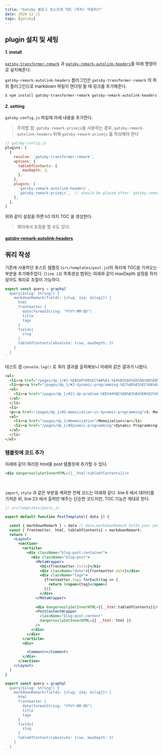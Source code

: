 ```yaml
---
title: "Gatsby 블로그 포스트에 TOC (목차) 적용하기"
date: 2020-12-11
tags: [gatsby]
---
```



## plugin 설치 및 세팅


#### 1. install

[`gatsby-transformer-remark`](https://www.gatsbyjs.com/plugins/gatsby-transformer-remark/) 과 [`gatsby-remark-autolink-headers`](https://www.gatsbyjs.com/plugins/gatsby-remark-autolink-headers/)를 아래 명령어로 설치해준다.

`gatsby-remark-autolink-headers` 플러그인은 `gatsby-transformer-remark` 의 하위 플러그인으로 markdown 파일이 렌더링 될 때 링크를 추가해준다.

```shell
$ npm install gatsby-transformer-remark gatsby-remark-autolink-headers
```


#### 2. setting

`gatsby-config.js` 파일에 아래 내용을 추가한다.

> 주의할 점: `gatsby-remark-prismjs`을 사용하는 경우, `gatsby-remark-autolink-headers` 뒤에 `gatsby-remark-prismjs` 를 작성해야 한다


```js
// gatsby-config.js
plugins: [
  {
    resolve: `gatsby-transformer-remark`,
    options: {
      tableOfContents: {
        maxDepth: 3,
      },
    },
    plugins: [
      `gatsby-remark-autolink-headers`,
      `gatsby-remark-prismjs`,  // should be placed after `gatsby-remark-autolink-headers`
    ],
  },
]
```
위와 같이 설정을 하면 h3 까지 TOC 을 생성한다.
> 쿼리에서 조정을 할 수도 있다.


#### [gatsby-remark-autolink-headers](https://www.gatsbyjs.com/plugins/gatsby-remark-autolink-headers/)




## 쿼리 작성


기존에 사용하던 포스트 템플릿 (`src/templates/post.js`)의 쿼리에 TOC을 가져오는 부분을 추가해주었다. (`line 13`)
목록생성 범위는 아래와 같이 maxDepth 설정을 하지 않아도 쿼리로 조절이 가능하다.


```js
export const query = graphql`
  query($slug: String!) {
    markdownRemark(fields: {slug: {eq: $slug}}) {
      html
      frontmatter {
        date(formatString: "YYYY-MM-DD")
        title
        tags
      }
      fields{
        slug
      }
      tableOfContents(absolute: true, maxDepth: 3)
    }
  }
`
```


테스트 겸 `console.log()` 로 쿼리 결과를 출력해보니 아래와 같은 결과가 나왔다. 

```html
<ul>
  <li><a href="/pages/dp_1/#1-%EB%8F%99%EC%A0%81-%EA%B3%84%ED%9A%8D%EB%B2%95-dp-dynamic-programming">1. 동적 계획법 (DP, Dynamic Programming)</a></li>
  <li><p><a href="/pages/dp_1/#2-dynamic-programming-%EC%A0%81%EC%9A%A9">2. Dynamic Programming 적용</a></p>
  <ul>
    <li><a href="/pages/dp_1/#21-dp-problem-%ED%94%BC%EB%B3%B4%EB%82%98%EC%B9%98-%EC%88%98%EC%97%B4">2.1. DP Problem: 피보나치 수열</a></li>
  </ul>
  </li>
  <li>
  <p><a href="/pages/dp_1/#3-memoization-vs-dynamic-programming">3. Memoization vs Dynamic Programming</a></p>
  <ul>
    <li><a href="/pages/dp_1/#memoization">Memoization</a></li>
    <li><a href="/pages/dp_1/#dynamic-programming">Dynamic Programming</a></li>
  </ul>
  </li>
</ul>
```


### 템플릿에 코드 추가


아래와 같이 쿼리된 html을 post 템플릿에 추가할 수 있다.

```html
<div dangerouslySetInnerHTML={{__html:tableOfContents}}/>
```

<br>

`import`, `style` 과 같은 부분을 제외한 전체 코드는 아래와 같다. 
line 6 에서 데이터를 가져온 뒤, line 23 에서 출력만 해주는 단순한 코드지만, TOC 기능은 제대로 한다. 


```jsx
// src/templates/posts.js

export default function PostTemplate({ data }) {

  const { markdownRemark } = data // data.markdownRemark holds your post data
  const { frontmatter, html, tableOfContents} = markdownRemark;
  return (
    <Layout>
      <section>
        <article>
          <div className="blog-post-container">
            <div className="blog-post">
              <MetaWrapper>
                <h1>{frontmatter.title}</h1>
                <div className="date">{frontmatter.date}</div>
                <div className="tags">
                  {frontmatter.tags.forEach(tag => {
                    return (<span>{tag}</span>)
                  })}
                </div>
              </MetaWrapper>
              
              <div dangerouslySetInnerHTML={{__html:tableOfContents}}/>
              <PostContentWrapper
                className="blog-post-content"
                dangerouslySetInnerHTML={{ __html: html }}
              />
            </div>
          </div>
        </article>
        <div>

          <Comment></Comment>
        </div>
      </section>
    </Layout>
  )
}

export const query = graphql`
  query($slug: String!) {
    markdownRemark(fields: {slug: {eq: $slug}}) {
      html
      frontmatter {
        date(formatString: "YYYY-MM-DD")
        title
        tags
      }
      fields{
        slug
      }
      tableOfContents(absolute: true, maxDepth: 3)
    }
  }
`
```